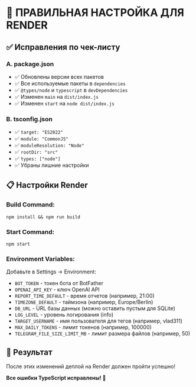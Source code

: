 # 🚀 ПРАВИЛЬНАЯ НАСТРОЙКА ДЛЯ RENDER

## ✅ Исправления по чек-листу

### A. package.json
- ✅ Обновлены версии всех пакетов
- ✅ Все используемые пакеты в `dependencies`
- ✅ `@types/node` и `typescript` в `devDependencies`
- ✅ Изменен `main` на `dist/index.js`
- ✅ Изменен `start` на `node dist/index.js`

### B. tsconfig.json
- ✅ `target: "ES2022"`
- ✅ `module: "CommonJS"`
- ✅ `moduleResolution: "Node"`
- ✅ `rootDir: "src"`
- ✅ `types: ["node"]`
- ✅ Убраны лишние настройки

## 📋 Настройки Render

### Build Command:
```
npm install && npm run build
```

### Start Command:
```
npm start
```

### Environment Variables:
Добавьте в Settings → Environment:
- `BOT_TOKEN` - токен бота от BotFather
- `OPENAI_API_KEY` - ключ OpenAI API
- `REPORT_TIME_DEFAULT` - время отчетов (например, 21:00)
- `TIMEZONE_DEFAULT` - таймзона (например, Europe/Berlin)
- `DB_URL` - URL базы данных (можно оставить пустым для SQLite)
- `LOG_LEVEL` - уровень логирования (info)
- `TARGET_USERNAME` - имя пользователя для тегов (например, vlad311)
- `MAX_DAILY_TOKENS` - лимит токенов (например, 100000)
- `TELEGRAM_FILE_SIZE_LIMIT_MB` - лимит размера файлов (например, 50)

## 🎯 Результат
После этих изменений деплой на Render должен пройти успешно!

**Все ошибки TypeScript исправлены! 🚀**

